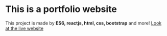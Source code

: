 <h1>This is a portfolio website</h1>
<p> This project is made by <strong>ES6, reactjs, html, css, bootstrap</strong> and more!
<a href="https://subreena-portfolio.netlify.app/">Look at the live website</a>
</p>